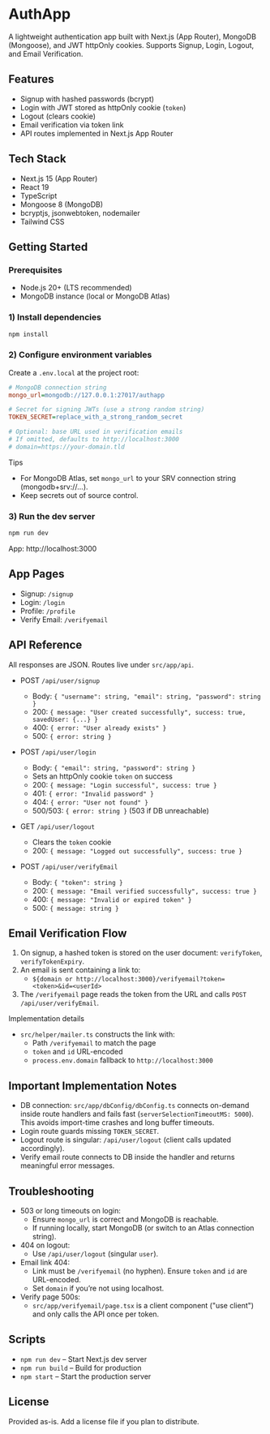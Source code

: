 # AuthApp

A lightweight authentication app built with Next.js (App Router), MongoDB (Mongoose), and JWT httpOnly cookies. Supports Signup, Login, Logout, and Email Verification.

## Features
- Signup with hashed passwords (bcrypt)
- Login with JWT stored as httpOnly cookie (`token`)
- Logout (clears cookie)
- Email verification via token link
- API routes implemented in Next.js App Router

## Tech Stack
- Next.js 15 (App Router)
- React 19
- TypeScript
- Mongoose 8 (MongoDB)
- bcryptjs, jsonwebtoken, nodemailer
- Tailwind CSS

## Getting Started

### Prerequisites
- Node.js 20+ (LTS recommended)
- MongoDB instance (local or MongoDB Atlas)

### 1) Install dependencies
```bash
npm install
```

### 2) Configure environment variables
Create a `.env.local` at the project root:

```ini
# MongoDB connection string
mongo_url=mongodb://127.0.0.1:27017/authapp

# Secret for signing JWTs (use a strong random string)
TOKEN_SECRET=replace_with_a_strong_random_secret

# Optional: base URL used in verification emails
# If omitted, defaults to http://localhost:3000
# domain=https://your-domain.tld
```

Tips
- For MongoDB Atlas, set `mongo_url` to your SRV connection string (mongodb+srv://...).
- Keep secrets out of source control.

### 3) Run the dev server
```bash
npm run dev
```
App: http://localhost:3000

## App Pages
- Signup: `/signup`
- Login: `/login`
- Profile: `/profile`
- Verify Email: `/verifyemail`

## API Reference
All responses are JSON. Routes live under `src/app/api`.

- POST `/api/user/signup`
  - Body: `{ "username": string, "email": string, "password": string }`
  - 200: `{ message: "User created successfully", success: true, savedUser: {...} }`
  - 400: `{ error: "User already exists" }`
  - 500: `{ error: string }`

- POST `/api/user/login`
  - Body: `{ "email": string, "password": string }`
  - Sets an httpOnly cookie `token` on success
  - 200: `{ message: "Login successful", success: true }`
  - 401: `{ error: "Invalid password" }`
  - 404: `{ error: "User not found" }`
  - 500/503: `{ error: string }` (503 if DB unreachable)

- GET `/api/user/logout`
  - Clears the `token` cookie
  - 200: `{ message: "Logged out successfully", success: true }`

- POST `/api/user/verifyEmail`
  - Body: `{ "token": string }`
  - 200: `{ message: "Email verified successfully", success: true }`
  - 400: `{ message: "Invalid or expired token" }`
  - 500: `{ message: string }`

## Email Verification Flow
1) On signup, a hashed token is stored on the user document: `verifyToken`, `verifyTokenExpiry`.
2) An email is sent containing a link to:
   - `${domain or http://localhost:3000}/verifyemail?token=<token>&id=<userId>`
3) The `/verifyemail` page reads the token from the URL and calls `POST /api/user/verifyEmail`.

Implementation details
- `src/helper/mailer.ts` constructs the link with:
  - Path `/verifyemail` to match the page
  - `token` and `id` URL-encoded
  - `process.env.domain` fallback to `http://localhost:3000`

## Important Implementation Notes
- DB connection: `src/app/dbConfig/dbConfig.ts` connects on-demand inside route handlers and fails fast (`serverSelectionTimeoutMS: 5000`). This avoids import-time crashes and long buffer timeouts.
- Login route guards missing `TOKEN_SECRET`.
- Logout route is singular: `/api/user/logout` (client calls updated accordingly).
- Verify email route connects to DB inside the handler and returns meaningful error messages.

## Troubleshooting
- 503 or long timeouts on login:
  - Ensure `mongo_url` is correct and MongoDB is reachable.
  - If running locally, start MongoDB (or switch to an Atlas connection string).
- 404 on logout:
  - Use `/api/user/logout` (singular `user`).
- Email link 404:
  - Link must be `/verifyemail` (no hyphen). Ensure `token` and `id` are URL-encoded.
  - Set `domain` if you’re not using localhost.
- Verify page 500s:
  - `src/app/verifyemail/page.tsx` is a client component ("use client") and only calls the API once per token.

## Scripts
- `npm run dev` – Start Next.js dev server
- `npm run build` – Build for production
- `npm start` – Start the production server

## License
Provided as-is. Add a license file if you plan to distribute.
